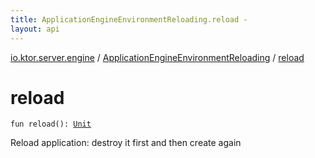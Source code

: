 ```yaml
---
title: ApplicationEngineEnvironmentReloading.reload - 
layout: api
---
```


<div class='api-docs-breadcrumbs'><a href="../index.html">io.ktor.server.engine</a> / <a href="index.html">ApplicationEngineEnvironmentReloading</a> / <a href="./reload.html">reload</a></div>

# reload

<div class="signature"><code><span class="keyword">fun </span><span class="identifier">reload</span><span class="symbol">(</span><span class="symbol">)</span><span class="symbol">: </span><a href="https://kotlinlang.org/api/latest/jvm/stdlib/kotlin/-unit/index.html"><span class="identifier">Unit</span></a></code></div>

Reload application: destroy it first and then create again

